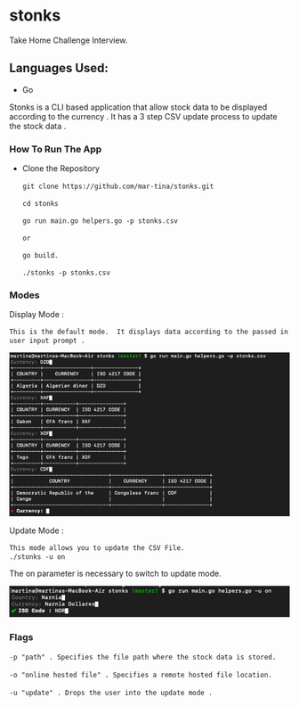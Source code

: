 # stonks

Take Home Challenge Interview.

## Languages Used:

- Go

Stonks is a CLI based application that allow stock data to be displayed according to the currency . It has a 3
step CSV update process to update the stock data .

### How To Run The App

- Clone the Repository

  `git clone https://github.com/mar-tina/stonks.git`

  `cd stonks`

  `go run main.go helpers.go -p stonks.csv`

  `or`

  `go build.`

  `./stonks -p stonks.csv`

### Modes

Display Mode :

    This is the default mode.  It displays data according to the passed in user input prompt .

![Default Mode](https://github.com/mar-tina/stonks/blob/master/defaultmode.png)

Update Mode :

    This mode allows you to update the CSV File.
    ./stonks -u on

The on parameter is necessary to switch to update mode.

![Update Mode](https://github.com/mar-tina/stonks/blob/master/updatemode.png)

### Flags

    -p "path" . Specifies the file path where the stock data is stored.

    -o "online hosted file" . Specifies a remote hosted file location.

    -u "update" . Drops the user into the update mode .
